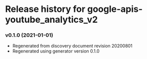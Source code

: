 # Release history for google-apis-youtube_analytics_v2

### v0.1.0 (2021-01-01)

* Regenerated from discovery document revision 20200801
* Regenerated using generator version 0.1.0

